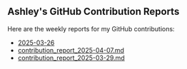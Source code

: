 ## Ashley's GitHub Contribution Reports

Here are the weekly reports for my GitHub contributions:

<!-- insert list after this marker-->
<!-- insert list after this marker-->
- [2025-03-26](reports/contributions-2025-03-26.md)
- [contribution_report_2025-04-07.md](reports/contribution_report_2025-04-07.md)
- [contribution_report_2025-03-29.md](reports/contribution_report_2025-03-29.md)

